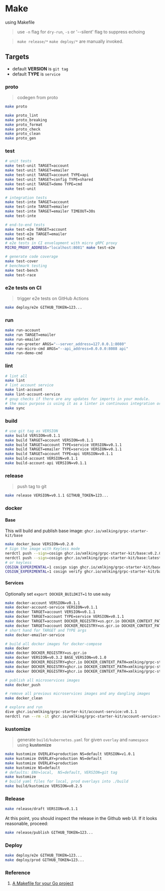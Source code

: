 # Make

using Makefile

> use `-n` flag for `dry-run`, `-s` or '--silent' flag to suppress echoing<br />

> `make release/*` `make deploy/*` are manually invoked.

## Targets

- default **VERSION** is `git tag`
- default **TYPE** is `service`

### proto

> codegen from proto

```bash
make proto
```

```bash
make proto_lint
make proto_breaking
make proto_format
make proto_check
make proto_clean
make proto_gen
```

### test

```bash
# unit tests
make test-unit TARGET=account
make test-unit TARGET=emailer
make test-unit TARGET=account TYPE=api
make test-unit TARGET=config TYPE=shared
make test-unit TARGET=demo TYPE=cmd
make test-unit

# integration tests
make test-inte TARGET=account
make test-inte TARGET=emailer
make test-inte TARGET=emailer TIMEOUT=30s
make test-inte

# end-to-end tests
make test-e2e TARGET=account
make test-e2e TARGET=emailer
make test-e2e
# e2e tests in CI envelopment with micro gRPC proxy
MICRO_PROXY_ADDRESS="localhost:8081" make test-e2e

# generate code coverage
make test-cover
# benchmark testing
make test-bench
make test-race

```

### e2e tests on CI

> trigger e2e tests on GitHub Actions

```bash
make deploy/e2e GITHUB_TOKEN=123...
```

### run

```bash
make run-account
make run TARGET=emailer
make run-emailer
make run-greeter ARGS="--server_address=127.0.0.1:8080"
make run-micro-cmd ARGS="--api_address=0.0.0.0:8088 api"
make run-demo-cmd
```

### lint

```bash
# lint all
make lint
# lint account service
make lint-account
make lint-account-service
# goup checks if there are any updates for imports in your module.
# the main purpose is using it as a linter in continuous integration or in development process.
make sync
```

### build

```bash
# use git tag as VERSION
make build VERSION=v0.1.1
make build TARGET=account VERSION=v0.1.1
make build TARGET=account TYPE=service VERSION=v0.1.1
make build TARGET=emailer TYPE=service VERSION=v0.1.1
make build TARGET=account TYPE=api VERSION=v0.1.1
make build-account VERSION=v0.1.1
make build-account-api VERSION=v0.1.1
```

### release

> push tag to git

```bash
make release VERSION=v0.1.1 GITHUB_TOKEN=123...
```

### docker

#### Base
This will build and publish base image: `ghcr.io/xmlking/grpc-starter-kit/base`

```bash
make docker_base VERSION=v0.2.0
# Sign the image with Keyless mode
nerdctl push --sign=cosign ghcr.io/xmlking/grpc-starter-kit/base:v0.2.0
nerdctl push --sign=cosign ghcr.io/xmlking/grpc-starter-kit/base:latest
# or keyless
COSIGN_EXPERIMENTAL=1 cosign sign ghcr.io/xmlking/grpc-starter-kit/base:v0.2.0
COSIGN_EXPERIMENTAL=1 cosign verify ghcr.io/xmlking/grpc-starter-kit/base:v0.2.0
```

#### Services
Optionally set `export DOCKER_BUILDKIT=1` to use `moby`

```bash
make docker-account VERSION=v0.1.1
make docker-account-service VERSION=v0.1.1
make docker TARGET=account VERSION=v0.1.1
make docker TARGET=account TYPE=service VERSION=v0.1.1
make docker TARGET=account DOCKER_REGISTRY=us.gcr.io DOCKER_CONTEXT_PATH=<MY_PROJECT_ID>/grpc-starter-kit
make docker TARGET=account DOCKER_REGISTRY=us.gcr.io DOCKER_CONTEXT_PATH=<MY_PROJECT_ID>/grpc-starter-kit BASE_VERSION=v0.1.0
# short hand for TARGET and TYPE args
make docker-emailer-service

# build all docker images for docker-compose
make docker
make docker DOCKER_REGISTRY=us.gcr.io
make docker VERSION=v0.3.2 BASE_VERSION=v0.1.0
make docker DOCKER_REGISTRY=ghcr.io DOCKER_CONTEXT_PATH=xmlking/grpc-starter-kit
make docker DOCKER_REGISTRY=ghcr.io DOCKER_CONTEXT_PATH=xmlking/grpc-starter-kit VERSION=v0.2.9
make docker DOCKER_REGISTRY=ghcr.io DOCKER_CONTEXT_PATH=xmlking/grpc-starter-kit VERSION=v0.2.9 BASE_VERSION=v0.1.0

# publish all microservices images
make docker_push

# remove all previous microservices images and any dangling images
make docker_clean

# explore and run
dive ghcr.io/xmlking/grpc-starter-kit/account-service:v0.1.1
nerdctl run --rm -it ghcr.io/xmlking/grpc-starter-kit/account-service:v0.1.1
```

### kustomize

> generate `build/kubernetes.yaml` for given `overlay` and `namespace` using **kustomize**

```bash
make kustomize OVERLAY=production NS=default VERSION=v1.0.1
make kustomize OVERLAY=production NS=default
make kustomize OVERLAY=production
make kustomize NS=default
# defaults: ENV=local,  NS=default, VERSION=git tag
make kustomize
# build yaml files for local, prod overlays into ./build
make build/kustomize VERSION=v0.2.5
```

### Release

```bash
make release/draft VERSION=v0.1.1
```

At this point, you should inspect the release in the Github web UI. If it looks reasonable, proceed:

```bash
make release/publish GITHUB_TOKEN=123...
```

### Deploy

```bash
make deploy/e2e GITHUB_TOKEN=123...
make deploy/prod GITHUB_TOKEN=123...
```

### Reference

1. [A Makefile for your Go project](https://vincent.bernat.ch/en/blog/2019-makefile-build-golang)
